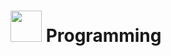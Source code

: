 # <img src="https://cdn.jsdelivr.net/gh/devicons/devicon/icons/r/r-original.svg" height="50"> Programming
